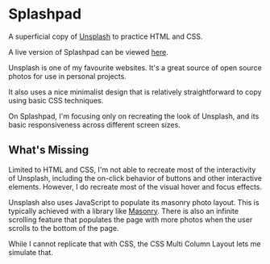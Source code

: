 # Splashpad

A superficial copy of [Unsplash](https://www.unsplash.com) to practice HTML and CSS.

A live version of Splashpad can be viewed [here](https://dylanhamada.github.io/splashpad).

Unsplash is one of my favourite websites. It's a great source of open source photos for use in personal projects.

It also uses a nice minimalist design that is relatively straightforward to copy using basic CSS techniques.

On Splashpad, I'm focusing only on recreating the look of Unsplash, and its basic responsiveness across different screen sizes.

## What's Missing

Limited to HTML and CSS, I'm not able to recreate most of the interactivity of Unsplash, including the on-click behavior of buttons and other interactive elements. However, I do recreate most of the visual hover and focus effects.

Unsplash also uses JavaScript to populate its masonry photo layout. This is typically achieved with a library like [Masonry](https://masonry.desandro.com/). There is also an infinite scrolling feature that populates the page with more photos when the user scrolls to the bottom of the page.

While I cannot replicate that with CSS, the CSS Multi Column Layout lets me simulate that. 